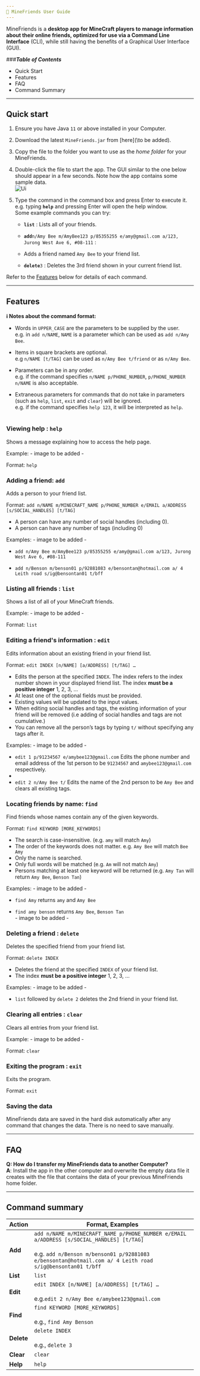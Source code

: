 ```yaml
---
👾 MineFriends User Guide
---
```


MineFriends is a **desktop app for MineCraft players to manage information about their online friends, 
optimized for use via a Command Line Interface** (CLI), while still having the 
benefits of a Graphical User Interface (GUI).

###**_Table of Contents_**
* Quick Start
* Features
* FAQ
* Command Summary

--------------------------------------------------------------------------------------------------------------------

## Quick start

1. Ensure you have Java `11` or above installed in your Computer.

1. Download the latest `MineFriends.jar` from [here](\to be added\).

1. Copy the file to the folder you want to use as the _home folder_ for your MineFriends.

1. Double-click the file to start the app. The GUI similar to the one below should appear in a few seconds. Note how the app contains some sample data.<br>
   ![Ui](images/Ui.png)

1. Type the command in the command box and press Enter to execute it. e.g. typing **`help`** and pressing Enter will open the help window.<br>
   Some example commands you can try:

   * **`list`** : Lists all of your friends.

   * **`add`**`n/Amy Bee m/AmyBee123 p/85355255 e/amy@gmail.com a/123, Jurong West Ave 6, #08-111` : 
   * Adds a friend named `Amy Bee` to your friend list.

   * **`delete`**`3` : Deletes the 3rd friend shown in your current friend list.
   

Refer to the [Features](#features) below for details of each command.

--------------------------------------------------------------------------------------------------------------------

## Features

<div markdown="block" class="alert alert-info">

**:information_source: Notes about the command format:**<br>

* Words in `UPPER_CASE` are the parameters to be supplied by the user.<br>
  e.g. in `add n/NAME`, `NAME` is a parameter which can be used as `add n/Amy Bee`.

* Items in square brackets are optional.<br>
  e.g `n/NAME [t/TAG]` can be used as `n/Amy Bee t/friend` or as `n/Amy Bee`.

* Parameters can be in any order.<br>
  e.g. if the command specifies `n/NAME p/PHONE_NUMBER`, `p/PHONE_NUMBER n/NAME` is also acceptable.

* Extraneous parameters for commands that do not take in parameters (such as `help`, `list`, `exit` and `clear`) will be ignored.<br>
  e.g. if the command specifies `help 123`, it will be interpreted as `help`.

</div>

#
### Viewing help : `help`

Shows a message explaining how to access the help page.

Example: - image to be added -

Format: `help`


### Adding a friend: `add`

Adds a person to your friend list.

Format: `add n/NAME m/MINECRAFT_NAME p/PHONE_NUMBER e/EMAIL a/ADDRESS [s/SOCIAL_HANDLES] [t/TAG]`


* A person can have any number of social handles (including 0).
* A person can have any number of tags (including 0)


Examples: - image to be added -
* `add n/Amy Bee m/AmyBee123 p/85355255 e/amy@gmail.com a/123, Jurong West Ave 6, #08-111`


* `add n/Benson m/benson01 p/92881083 e/bensontan@hotmail.com a/ 4 Leith road s/ig@bensontan01 t/bff`


### Listing all friends : `list`

Shows a list of all of your MineCraft friends.

Example: - image to be added -

Format: `list`



### Editing a friend's information : `edit`

Edits information about an existing friend in your friend list.

Format: `edit INDEX [n/NAME] [a/ADDRESS] [t/TAG] …`


* Edits the person at the specified `INDEX`. The index refers to the index number shown in your displayed friend list. The index **must be a positive integer** 1, 2, 3, …​
* At least one of the optional fields must be provided.
* Existing values will be updated to the input values.
* When editing social handles and tags, the existing information of your friend will be removed (i.e adding of social handles and tags are not cumulative.)
* You can remove all the person’s tags by typing `t/` without
  specifying any tags after it.

Examples: - image to be added -
* `edit 1 p/91234567 e/amybee123@gmail.com` Edits the phone number and email address of the 1st person to be `91234567` and `amybee123@gmail.com` respectively.
*  
* `edit 2 n/Amy Bee t/` Edits the name of the 2nd person to be `Amy Bee` and clears all existing tags.


### Locating friends by name: `find`

Find friends whose names contain any of the given keywords.

Format: `find KEYWORD [MORE_KEYWORDS]`

* The search is case-insensitive. (e.g. `amy` will match `Amy`)
* The order of the keywords does not matter. e.g. `Amy Bee` will match `Bee Amy`
* Only the name is searched.
* Only full words will be matched (e.g. `Am` will not match `Amy`)
* Persons matching at least one keyword will be returned
  (e.g. `Amy Tan` will return `Amy Bee`, `Benson Tan`)

Examples: - image to be added -
* `find Amy` returns `amy` and `Amy Bee`


* `find amy benson` returns `Amy Bee`, `Benson Tan`<br> - image to be added -


### Deleting a friend : `delete`

Deletes the specified friend from your friend list.

Format: `delete INDEX`

* Deletes the friend at the specified `INDEX` of your friend list.
* The index **must be a positive integer** 1, 2, 3, …

Examples: - image to be added -
* `list` followed by `delete 2` deletes the 2nd friend in your friend list.

### Clearing all entries : `clear`

Clears all entries from your friend list.

Example: - image to be added -

Format: `clear`


### Exiting the program : `exit`

Exits the program.

Format: `exit`

### Saving the data

MineFriends data are saved in the hard disk automatically after any command that changes the data. There is no need to save manually.


--------------------------------------------------------------------------------------------------------------------

## FAQ

**Q: How do I transfer my MineFriends data to another Computer?** <br>
**A**: 
Install the app in the other computer and overwrite the empty data file it creates with the file that contains the data of your previous MineFriends home folder.

--------------------------------------------------------------------------------------------------------------------

## Command summary

| Action     | Format, Examples                                                                                                                                                                                               |
|------------|----------------------------------------------------------------------------------------------------------------------------------------------------------------------------------------------------------------|
| **Add**    | `add n/NAME m/MINECRAFT_NAME p/PHONE_NUMBER e/EMAIL a/ADDRESS [s/SOCIAL_HANDLES] [t/TAG]` <br/> <br/> e.g. `add n/Benson m/benson01 p/92881083 e/bensontan@hotmail.com a/ 4 Leith road s/ig@bensontan01 t/bff` |
| **List**   | `list`                                                                                                                                                                                                         | `list`     
| **Edit**   | `edit INDEX [n/NAME] [a/ADDRESS] [t/TAG] …`<br/> <br/> e.g.`edit 2 n/Amy Bee e/amybee123@gmail.com`                                                                                                            |    |                                                                                                                                                                       |
| **Find**   | `find KEYWORD [MORE_KEYWORDS]`<br> <br> e.g., `find Amy Benson`                                                                                                                                                |
| **Delete** | `delete INDEX`<br><br> e.g., `delete 3`                                                                                                                                                                        |
| **Clear**  | `clear`                                                                                                                                                                                                        ||
| **Help**   | `help`                                                                                                                                                                                                         |
